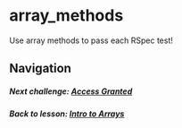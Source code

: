 # array_methods
Use array methods to pass each RSpec test!  

## Navigation  
##### Next challenge: [Access Granted](https://github.com/Coderdotnew/intro_web_apps_bs/tree/master/05_class/01_intro_to_arrays/code/02_access_granted)
##### Back to lesson: [Intro to Arrays](https://github.com/Coderdotnew/intro_web_apps_bs/tree/master/05_class/01_intro_to_arrays)  